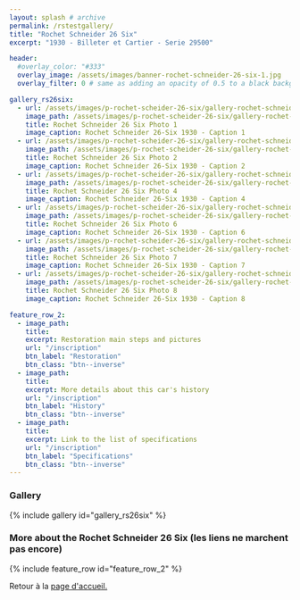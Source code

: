 ```yaml
---
layout: splash # archive
permalink: /rstestgallery/
title: "Rochet Schneider 26 Six"
excerpt: "1930 - Billeter et Cartier - Serie 29500"

header:
  #overlay_color: "#333"
  overlay_image: /assets/images/banner-rochet-schneider-26-six-1.jpg
  overlay_filter: 0 # same as adding an opacity of 0.5 to a black background

gallery_rs26six:
  - url: /assets/images/p-rochet-scheider-26-six/gallery-rochet-schneider-26-six-1.jpg
    image_path: /assets/images/p-rochet-scheider-26-six/gallery-rochet-schneider-26-six-1-thumb.jpg
    title: Rochet Schneider 26 Six Photo 1
    image_caption: Rochet Schneider 26-Six 1930 - Caption 1
  - url: /assets/images/p-rochet-scheider-26-six/gallery-rochet-schneider-26-six-2.jpg
    image_path: /assets/images/p-rochet-scheider-26-six/gallery-rochet-schneider-26-six-2-thumb.jpg
    title: Rochet Schneider 26 Six Photo 2
    image_caption: Rochet Schneider 26-Six 1930 - Caption 2
  - url: /assets/images/p-rochet-scheider-26-six/gallery-rochet-schneider-26-six-4.jpg
    image_path: /assets/images/p-rochet-scheider-26-six/gallery-rochet-schneider-26-six-4-thumb.jpg
    title: Rochet Schneider 26 Six Photo 4
    image_caption: Rochet Schneider 26-Six 1930 - Caption 4
  - url: /assets/images/p-rochet-scheider-26-six/gallery-rochet-schneider-26-six-6.jpg
    image_path: /assets/images/p-rochet-scheider-26-six/gallery-rochet-schneider-26-six-6-thumb.jpg
    title: Rochet Schneider 26 Six Photo 6
    image_caption: Rochet Schneider 26-Six 1930 - Caption 6
  - url: /assets/images/p-rochet-scheider-26-six/gallery-rochet-schneider-26-six-7.jpg
    image_path: /assets/images/p-rochet-scheider-26-six/gallery-rochet-schneider-26-six-7-thumb.jpg
    title: Rochet Schneider 26 Six Photo 7
    image_caption: Rochet Schneider 26-Six 1930 - Caption 7
  - url: /assets/images/p-rochet-scheider-26-six/gallery-rochet-schneider-26-six-8.jpg
    image_path: /assets/images/p-rochet-scheider-26-six/gallery-rochet-schneider-26-six-8-thumb.jpg
    title: Rochet Schneider 26 Six Photo 8
    image_caption: Rochet Schneider 26-Six 1930 - Caption 8

feature_row_2:
  - image_path:
    title:
    excerpt: Restoration main steps and pictures
    url: "/inscription"
    btn_label: "Restoration"
    btn_class: "btn--inverse"
  - image_path:
    title:
    excerpt: More details about this car's history
    url: "/inscription"
    btn_label: "History"
    btn_class: "btn--inverse"
  - image_path:
    title:
    excerpt: Link to the list of specifications
    url: "/inscription"
    btn_label: "Specifications"
    btn_class: "btn--inverse"
---
```

### Gallery
{% include gallery id="gallery_rs26six" %}

### More about the Rochet Schneider 26 Six (les liens ne marchent pas encore)

{% include feature_row id="feature_row_2" %}



Retour à la [page d'accueil.](/)
